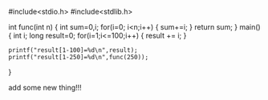 #include<stdio.h>
#include<stdlib.h>

int func(int n)
{
         int sum=0,i;
         for(i=0; i<n;i++)
         {
             sum+=i;
          }
          return sum;
}
main()
{
    int i;
    long result=0;
    for(i=1;i<=100;i++)
    {
         result += i;
     }
    
    printf("result[1-100]=%d\n",result);
    printf("result[1-250]=%d\n",func(250));
}


add some new thing!!!
